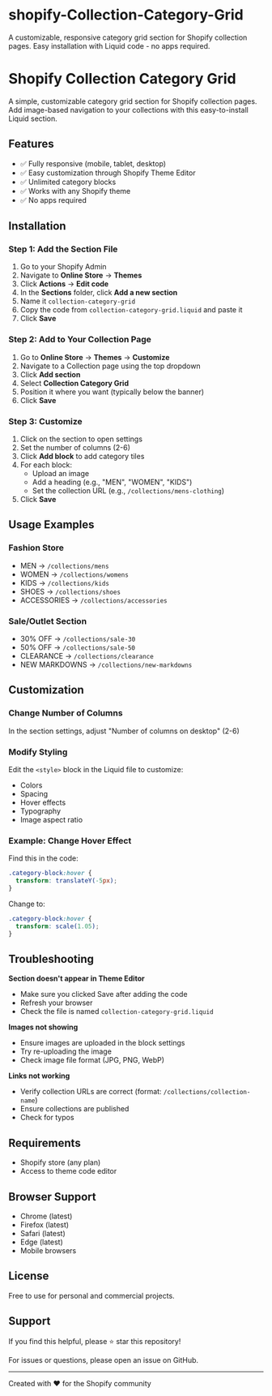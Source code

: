 # shopify-Collection-Category-Grid
A customizable, responsive category grid section for Shopify collection pages. Easy installation with Liquid code - no apps required.
# Shopify Collection Category Grid

A simple, customizable category grid section for Shopify collection pages. Add image-based navigation to your collections with this easy-to-install Liquid section.

## Features

- ✅ Fully responsive (mobile, tablet, desktop)
- ✅ Easy customization through Shopify Theme Editor
- ✅ Unlimited category blocks
- ✅ Works with any Shopify theme
- ✅ No apps required

## Installation

### Step 1: Add the Section File

1. Go to your Shopify Admin
2. Navigate to **Online Store** → **Themes**
3. Click **Actions** → **Edit code**
4. In the **Sections** folder, click **Add a new section**
5. Name it `collection-category-grid`
6. Copy the code from `collection-category-grid.liquid` and paste it
7. Click **Save**

### Step 2: Add to Your Collection Page

1. Go to **Online Store** → **Themes** → **Customize**
2. Navigate to a Collection page using the top dropdown
3. Click **Add section**
4. Select **Collection Category Grid**
5. Position it where you want (typically below the banner)
6. Click **Save**

### Step 3: Customize

1. Click on the section to open settings
2. Set the number of columns (2-6)
3. Click **Add block** to add category tiles
4. For each block:
   - Upload an image
   - Add a heading (e.g., "MEN", "WOMEN", "KIDS")
   - Set the collection URL (e.g., `/collections/mens-clothing`)
5. Click **Save**

## Usage Examples

### Fashion Store
- MEN → `/collections/mens`
- WOMEN → `/collections/womens`
- KIDS → `/collections/kids`
- SHOES → `/collections/shoes`
- ACCESSORIES → `/collections/accessories`

### Sale/Outlet Section
- 30% OFF → `/collections/sale-30`
- 50% OFF → `/collections/sale-50`
- CLEARANCE → `/collections/clearance`
- NEW MARKDOWNS → `/collections/new-markdowns`

## Customization

### Change Number of Columns
In the section settings, adjust "Number of columns on desktop" (2-6)

### Modify Styling
Edit the `<style>` block in the Liquid file to customize:
- Colors
- Spacing
- Hover effects
- Typography
- Image aspect ratio

### Example: Change Hover Effect
Find this in the code:
```css
.category-block:hover {
  transform: translateY(-5px);
}
```

Change to:
```css
.category-block:hover {
  transform: scale(1.05);
}
```

## Troubleshooting

**Section doesn't appear in Theme Editor**
- Make sure you clicked Save after adding the code
- Refresh your browser
- Check the file is named `collection-category-grid.liquid`

**Images not showing**
- Ensure images are uploaded in the block settings
- Try re-uploading the image
- Check image file format (JPG, PNG, WebP)

**Links not working**
- Verify collection URLs are correct (format: `/collections/collection-name`)
- Ensure collections are published
- Check for typos

## Requirements

- Shopify store (any plan)
- Access to theme code editor

## Browser Support

- Chrome (latest)
- Firefox (latest)
- Safari (latest)
- Edge (latest)
- Mobile browsers

## License

Free to use for personal and commercial projects.

## Support

If you find this helpful, please ⭐ star this repository!

For issues or questions, please open an issue on GitHub.

---

Created with ❤️ for the Shopify community
